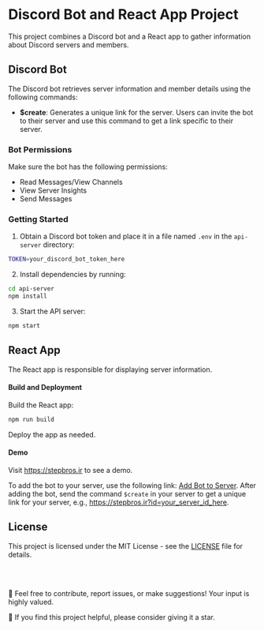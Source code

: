 # Discord Bot and React App Project

This project combines a Discord bot and a React app to gather information about Discord servers and members.

## Discord Bot

The Discord bot retrieves server information and member details using the following commands:

- **$create**: Generates a unique link for the server. Users can invite the bot to their server and use this command to get a link specific to their server.

### Bot Permissions

Make sure the bot has the following permissions:

- Read Messages/View Channels
- View Server Insights
- Send Messages

### Getting Started

1. Obtain a Discord bot token and place it in a file named `.env` in the `api-server` directory:

```bash
TOKEN=your_discord_bot_token_here
```

2. Install dependencies by running:

```bash
cd api-server
npm install
```

3. Start the API server:

```bash
npm start
```

## React App
The React app is responsible for displaying server information.

#### Build and Deployment
Build the React app:

```bash
npm run build
```
Deploy the app as needed.

#### Demo
Visit https://stepbros.ir to see a demo.

To add the bot to your server, use the following link: [Add Bot to Server](https://discord.com/api/oauth2/authorize?client_id=1191658680018546698&permissions=2199023782912&scope=bot). After adding the bot, send the command `$create` in your server to get a unique link for your server, e.g., https://stepbros.ir?id=your_server_id_here.

## License

This project is licensed under the MIT License - see the [LICENSE](LICENSE) file for details.

<br /><br />

🤝 Feel free to contribute, report issues, or make suggestions! Your input is highly valued.

🌟 If you find this project helpful, please consider giving it a star.